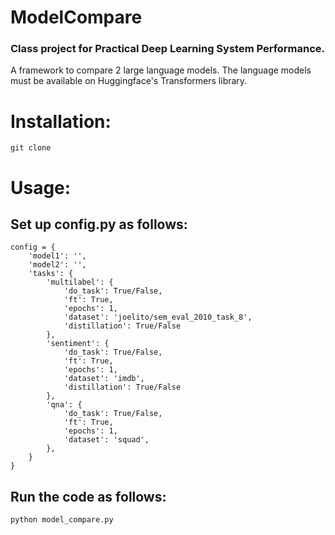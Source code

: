 # ModelCompare
### Class project for Practical Deep Learning System Performance.
A framework to compare 2 large language models. The language models must be available on Huggingface's Transformers library.

# Installation:
```
git clone 
```

# Usage:
## Set up config.py as follows:
```
config = {
    'model1': '',
    'model2': '',
    'tasks': {
        'multilabel': {
            'do_task': True/False,
            'ft': True,
            'epochs': 1,
            'dataset': 'joelito/sem_eval_2010_task_8',
            'distillation': True/False
        },
        'sentiment': {
            'do_task': True/False,
            'ft': True,
            'epochs': 1,
            'dataset': 'imdb',
            'distillation': True/False
        },
        'qna': {
            'do_task': True/False,
            'ft': True,
            'epochs': 1,
            'dataset': 'squad',
        },
    }
}
```
## Run the code as follows:
```
python model_compare.py
```
